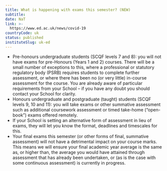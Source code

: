 ```yaml
---
title: What is happening with exams this semester? (NEW)
subtitle: 
date: NaT
link: >-
  https://www.ed.ac.uk/news/covid-19
countryCode: uk
status: published
instituteSlug: uk-ed
---
```

  * Pre-honours undergraduate students (SCQF levels 7 and 8): you will not have exams for pre-Honours (Years 1 and 2) courses. There will be a small number of exceptions to this, where a professional or statutory regulatory body (PSRB) requires students to complete further assessment, or where there has been no (or very little) in-course assessment for the course. You are already aware of particular requirements from your School – if you have any doubt you should contact your School for clarity.
  * Honours undergraduate and postgraduate (taught) students (SCQF levels 9, 10 and 11): you will take exams or other summative assessment such as additional coursework assessment or timed take-home (“open-book”) exams offered remotely.
  * If your School is setting an alternative form of assessment in lieu of exams, they will let you know the format, deadlines and timescales for this.
  * Your final exams this semester (or other forms of final, summative assessment) will not have a detrimental impact on your course marks. This means we will ensure your final academic year average is the same as, or higher than, the average you would have attained through assessment that has already been undertaken, or (as is the case with some continuous assessment) is currently in progress.


